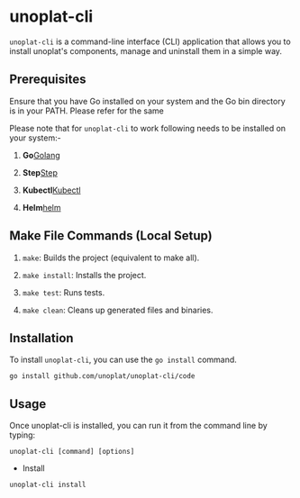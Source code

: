 # unoplat-cli

`unoplat-cli` is a command-line interface (CLI) application that allows you to install unoplat's components, manage and uninstall them in a simple way.

## Prerequisites

Ensure that you have Go installed on your system and the Go bin directory is in your PATH. Please refer  for the same

Please note that for `unoplat-cli` to work following needs to be installed on your system:-

1. **Go**[Golang](https://go.dev/doc/install)

2. **Step**[Step](https://smallstep.com/docs/step-cli/installation/)

3. **Kubectl**[Kubectl](https://kubernetes.io/docs/reference/kubectl/overview/)

4. **Helm**[helm](https://helm.sh/docs/intro/install/)


## Make File Commands (Local Setup)

1. `make`: Builds the project (equivalent to make all).

2. `make install`: Installs the project.

3. `make test`: Runs tests.

4. `make clean`: Cleans up generated files and binaries.


## Installation

To install `unoplat-cli`, you can use the `go install` command. 

```
go install github.com/unoplat/unoplat-cli/code
```

## Usage

Once unoplat-cli is installed, you can run it from the command line by typing:

```
unoplat-cli [command] [options]
```

- Install

```
unoplat-cli install
```
